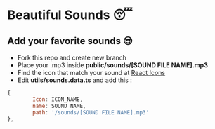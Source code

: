 # Beautiful Sounds 😴

## Add your favorite sounds 😎
    
- Fork this repo and create new branch
- Place your .mp3 inside **public/sounds/[SOUND FILE NAME].mp3**
- Find the icon that match your sound at [React Icons](https://react-icons.github.io/react-icons/)
- Edit **utils/sounds.data.ts** and add this :
```javascript
{
        Icon: ICON_NAME,
        name: SOUND NAME,
        path: '/sounds/[SOUND FILE NAME].mp3'
},
```
